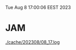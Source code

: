 Tue Aug  8 17:00:06 EEST 2023
# JAM
<a href='./cache/202308/08_17.log'>./cache/202308/08_17.log</a>
